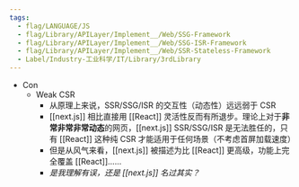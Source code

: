 ```yaml
---
tags:
  - flag/LANGUAGE/JS
  - flag/Library/APILayer/Implement__/Web/SSG-Framework
  - flag/Library/APILayer/Implement__/Web/SSG-ISR-Framework
  - flag/Library/APILayer/Implement__/Web/SSR-Stateless-Framework
  - Label/Industry-工业科学/IT/Library/3rdLibrary
---
```


- Con
    - Weak CSR
        - 从原理上来说，SSR/SSG/ISR 的交互性（动态性）远远弱于 CSR
        - [[next.js]] 相比直接用 [[React]] 灵活性反而有所退步。理论上对于**非常非常非常动态**的网页，[[next.js]] SSR/SSG/ISR 是无法胜任的，只有 [[React]] 这种纯 CSR 才能适用于任何场景（不考虑首屏加载速度）
        - 但是从风气来看，[[next.js]] 被描述为比 [[React]] 更高级，功能上完全覆盖 [[React]]……
        - *是我理解有误，还是 [[next.js]] 名过其实？*
